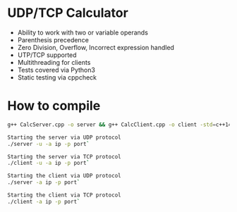 # UDP/TCP Calculator
- Ability to work with two or variable operands
- Parenthesis precedence
- Zero Division, Overflow, Incorrect expression handled
- UTP/TCP supported
- Multithreading for clients
- Tests covered via Python3
- Static testing via cppcheck

# How to compile
```bash
g++ CalcServer.cpp -o server && g++ CalcClient.cpp -o client -std=c++14

Starting the server via UDP protocol
./server -u -a ip -p port`

Starting the server via TCP protocol
./client -u -a ip -p port`

Starting the client via UDP protocol
./server -a ip -p port`

Starting the client via TCP protocol
./client -a ip -p port`

```
